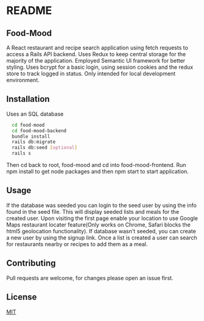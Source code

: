 # README
## Food-Mood
A React restaurant and recipe search application using fetch requests to access a Rails API backend. Uses Redux to keep central storage for the majority of the application. Employed Semantic UI framework for better styling. Uses bcrypt for a basic login, using session cookies and the redux store to track logged in status. Only intended for local development environment.

## Installation
 Uses an SQL database

```bash
  cd food-mood
  cd food-mood-backend
  bundle install
  rails db:migrate
  rails db:seed [optional]
  rails s
```
Then cd back to root, food-mood and cd into food-mood-frontend. Run npm install to get node packages and then npm start to start application.

## Usage
If the database was seeded you can login to the seed user by using the info found in the seed file. This will display seeded lists and meals for the created user. Upon visiting the first page enable your location to use Google Maps restaurant locater feature(Only works on Chrome, Safari blocks the html5 geolocation functionality). If database wasn't seeded, you can create a new user by using the signup link. Once a list is created a user can search for restaurants nearby or recipes to add them as a meal. 

## Contributing
Pull requests are welcome, for changes please open an issue first.

## License
 [MIT](https://choosealicense.com/licenses/mit/)
